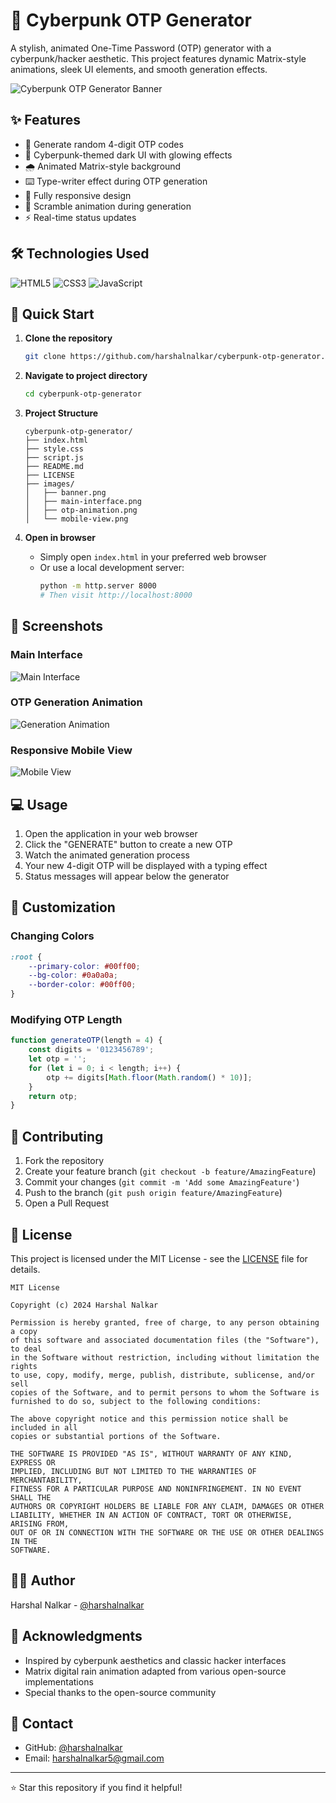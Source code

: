# 🔐 Cyberpunk OTP Generator

A stylish, animated One-Time Password (OTP) generator with a cyberpunk/hacker aesthetic. This project features dynamic Matrix-style animations, sleek UI elements, and smooth generation effects.

![Cyberpunk OTP Generator Banner](./images/banner.png)

## ✨ Features

- 🎯 Generate random 4-digit OTP codes
- 🎨 Cyberpunk-themed dark UI with glowing effects
- 🌧️ Animated Matrix-style background
- ⌨️ Type-writer effect during OTP generation
- 📱 Fully responsive design
- 🔄 Scramble animation during generation
- ⚡ Real-time status updates

## 🛠️ Technologies Used

![HTML5](https://img.shields.io/badge/HTML5-E34F26?style=for-the-badge&logo=html5&logoColor=white)
![CSS3](https://img.shields.io/badge/CSS3-1572B6?style=for-the-badge&logo=css3&logoColor=white)
![JavaScript](https://img.shields.io/badge/JavaScript-F7DF1E?style=for-the-badge&logo=javascript&logoColor=black)

## 🚀 Quick Start

1. **Clone the repository**
   ```bash
   git clone https://github.com/harshalnalkar/cyberpunk-otp-generator.git
   ```

2. **Navigate to project directory**
   ```bash
   cd cyberpunk-otp-generator
   ```

3. **Project Structure**
   ```
   cyberpunk-otp-generator/
   ├── index.html
   ├── style.css
   ├── script.js
   ├── README.md
   ├── LICENSE
   ├── images/
   │   ├── banner.png
   │   ├── main-interface.png
   │   ├── otp-animation.png
   │   └── mobile-view.png
   ```

4. **Open in browser**
   - Simply open `index.html` in your preferred web browser
   - Or use a local development server:
     ```bash
     python -m http.server 8000
     # Then visit http://localhost:8000
     ```

## 📸 Screenshots

### Main Interface
![Main Interface](./screenshots/main-interface.png)

### OTP Generation Animation
![Generation Animation](./images/otp-animation.png)

### Responsive Mobile View
![Mobile View](./images/mobile-view.png)

## 💻 Usage

1. Open the application in your web browser
2. Click the "GENERATE" button to create a new OTP
3. Watch the animated generation process
4. Your new 4-digit OTP will be displayed with a typing effect
5. Status messages will appear below the generator

## 🎨 Customization

### Changing Colors
```css
:root {
    --primary-color: #00ff00;   
    --bg-color: #0a0a0a;       
    --border-color: #00ff00;     
}
```

### Modifying OTP Length
```javascript
function generateOTP(length = 4) {
    const digits = '0123456789';
    let otp = '';
    for (let i = 0; i < length; i++) {
        otp += digits[Math.floor(Math.random() * 10)];
    }
    return otp;
}
```

## 🤝 Contributing

1. Fork the repository
2. Create your feature branch (`git checkout -b feature/AmazingFeature`)
3. Commit your changes (`git commit -m 'Add some AmazingFeature'`)
4. Push to the branch (`git push origin feature/AmazingFeature`)
5. Open a Pull Request

## 📝 License

This project is licensed under the MIT License - see the [LICENSE](LICENSE) file for details.

```
MIT License

Copyright (c) 2024 Harshal Nalkar

Permission is hereby granted, free of charge, to any person obtaining a copy
of this software and associated documentation files (the "Software"), to deal
in the Software without restriction, including without limitation the rights
to use, copy, modify, merge, publish, distribute, sublicense, and/or sell
copies of the Software, and to permit persons to whom the Software is
furnished to do so, subject to the following conditions:

The above copyright notice and this permission notice shall be included in all
copies or substantial portions of the Software.

THE SOFTWARE IS PROVIDED "AS IS", WITHOUT WARRANTY OF ANY KIND, EXPRESS OR
IMPLIED, INCLUDING BUT NOT LIMITED TO THE WARRANTIES OF MERCHANTABILITY,
FITNESS FOR A PARTICULAR PURPOSE AND NONINFRINGEMENT. IN NO EVENT SHALL THE
AUTHORS OR COPYRIGHT HOLDERS BE LIABLE FOR ANY CLAIM, DAMAGES OR OTHER
LIABILITY, WHETHER IN AN ACTION OF CONTRACT, TORT OR OTHERWISE, ARISING FROM,
OUT OF OR IN CONNECTION WITH THE SOFTWARE OR THE USE OR OTHER DEALINGS IN THE
SOFTWARE.
```

## 👨‍💻 Author

Harshal Nalkar - [@harshalnalkar](https://github.com/harshalnalkar)

## 🌟 Acknowledgments

- Inspired by cyberpunk aesthetics and classic hacker interfaces
- Matrix digital rain animation adapted from various open-source implementations
- Special thanks to the open-source community

## 📧 Contact

- GitHub: [@harshalnalkar](https://github.com/harshalnalkar)
- Email: harshalnalkar5@gmail.com

---

⭐ Star this repository if you find it helpful!

